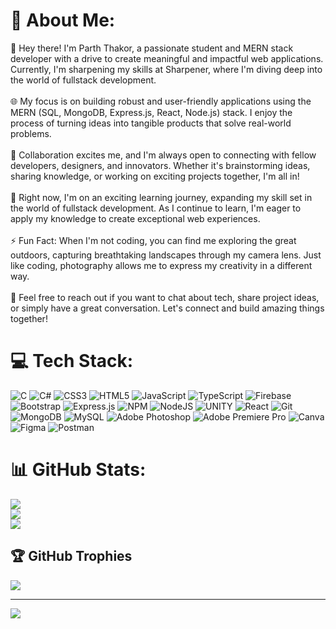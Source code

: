 # 💫 About Me:
👋 Hey there! I'm Parth Thakor, a passionate student and MERN stack developer with a drive to create meaningful and impactful web applications. Currently, I'm sharpening my skills at Sharpener, where I'm diving deep into the world of fullstack development.<br><br>🌐 My focus is on building robust and user-friendly applications using the MERN (SQL, MongoDB, Express.js, React, Node.js) stack. I enjoy the process of turning ideas into tangible products that solve real-world problems.<br><br>🤝 Collaboration excites me, and I'm always open to connecting with fellow developers, designers, and innovators. Whether it's brainstorming ideas, sharing knowledge, or working on exciting projects together, I'm all in!<br><br>🌱 Right now, I'm on an exciting learning journey, expanding my skill set in the world of fullstack development. As I continue to learn, I'm eager to apply my knowledge to create exceptional web experiences.<br><br>⚡ Fun Fact: When I'm not coding, you can find me exploring the great outdoors, capturing breathtaking landscapes through my camera lens. Just like coding, photography allows me to express my creativity in a different way.<br><br>💬 Feel free to reach out if you want to chat about tech, share project ideas, or simply have a great conversation. Let's connect and build amazing things together!


# 💻 Tech Stack:
![C](https://img.shields.io/badge/c-%2300599C.svg?style=for-the-badge&logo=c&logoColor=white) ![C#](https://img.shields.io/badge/c%23-%23239120.svg?style=for-the-badge&logo=c-sharp&logoColor=white) ![CSS3](https://img.shields.io/badge/css3-%231572B6.svg?style=for-the-badge&logo=css3&logoColor=white) ![HTML5](https://img.shields.io/badge/html5-%23E34F26.svg?style=for-the-badge&logo=html5&logoColor=white) ![JavaScript](https://img.shields.io/badge/javascript-%23323330.svg?style=for-the-badge&logo=javascript&logoColor=%23F7DF1E) ![TypeScript](https://img.shields.io/badge/typescript-%23007ACC.svg?style=for-the-badge&logo=typescript&logoColor=white) ![Firebase](https://img.shields.io/badge/firebase-%23039BE5.svg?style=for-the-badge&logo=firebase) ![Bootstrap](https://img.shields.io/badge/bootstrap-%23563D7C.svg?style=for-the-badge&logo=bootstrap&logoColor=white) ![Express.js](https://img.shields.io/badge/express.js-%23404d59.svg?style=for-the-badge&logo=express&logoColor=%2361DAFB) ![NPM](https://img.shields.io/badge/NPM-%23000000.svg?style=for-the-badge&logo=npm&logoColor=white) ![NodeJS](https://img.shields.io/badge/node.js-6DA55F?style=for-the-badge&logo=node.js&logoColor=white) ![UNITY](https://img.shields.io/badge/Unity-%2320232a.svg?style=for-the-badge&logo=unity&logoColor=white) ![React](https://img.shields.io/badge/react-%2320232a.svg?style=for-the-badge&logo=react&logoColor=%2361DAFB)  ![Git](https://img.shields.io/badge/git-%2300599C.svg?style=for-the-badge&logo=git&logoColor=white)  ![MongoDB](https://img.shields.io/badge/MongoDB-%234ea94b.svg?style=for-the-badge&logo=mongodb&logoColor=white) ![MySQL](https://img.shields.io/badge/mysql-%2300f.svg?style=for-the-badge&logo=mysql&logoColor=white) ![Adobe Photoshop](https://img.shields.io/badge/adobephotoshop-%2331A8FF.svg?style=for-the-badge&logo=adobephotoshop&logoColor=white) ![Adobe Premiere Pro](https://img.shields.io/badge/Adobe%20Premiere%20Pro-9999FF.svg?style=for-the-badge&logo=Adobe%20Premiere%20Pro&logoColor=white) ![Canva](https://img.shields.io/badge/Canva-%2300C4CC.svg?style=for-the-badge&logo=Canva&logoColor=white) 	![Figma](https://img.shields.io/badge/figma-%23F24E1E.svg?style=for-the-badge&logo=figma&logoColor=white) ![Postman](https://img.shields.io/badge/Postman-FF6C37?style=for-the-badge&logo=postman&logoColor=white)
# 📊 GitHub Stats:
![](https://github-readme-stats.vercel.app/api?username=codepath26&theme=radical&hide_border=false&include_all_commits=true&count_private=true)<br/>
![](https://github-readme-streak-stats.herokuapp.com/?user=codepath26&theme=radical&hide_border=false)<br/>
![](https://github-readme-stats.vercel.app/api/top-langs/?username=codepath26&theme=radical&hide_border=false&include_all_commits=true&count_private=true&layout=compact)

## 🏆 GitHub Trophies
![](https://github-profile-trophy.vercel.app/?username=codepath26&theme=radical&no-frame=false&no-bg=true&margin-w=4)

---
[![](https://visitcount.itsvg.in/api?id=codepath26&icon=0&color=0)](https://visitcount.itsvg.in)

<!-- Proudly created with GPRM ( https://gprm.itsvg.in ) -->
